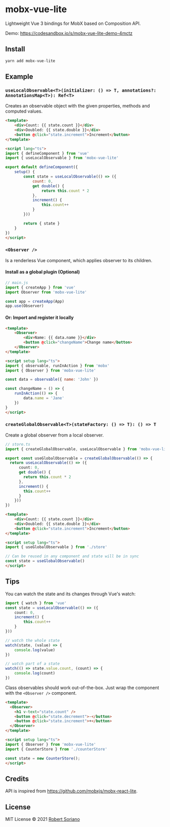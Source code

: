 # mobx-vue-lite

Lightweight Vue 3 bindings for MobX based on Composition API.

Demo: https://codesandbox.io/s/mobx-vue-lite-demo-4mctz

## Install

```sh
yarn add mobx-vue-lite
```

## Example

### **`useLocalObservable<T>(initializer: () => T, annotations?: AnnotationsMap<T>): Ref<T>`**

Creates an observable object with the given properties, methods and computed values.

```html
<template>
    <div>Count: {{ state.count }}</div>
    <div>Doubled: {{ state.double }}</div>
    <button @click="state.increment">Increment</button>
</template>

<script lang="ts">
import { defineComponent } from 'vue'
import { useLocalObservable } from 'mobx-vue-lite'

export default defineComponent({
    setup() {
        const state = useLocalObservable(() => ({
            count: 0,
            get double() {
                return this.count * 2
            },
            increment() {
                this.count++
            }
        }))

        return { state }
    }
})
</script>
```

### **`<Observer />`**

Is a renderless Vue component, which applies observer to its children.

#### Install as a global plugin (Optional)

```ts
// main.js
import { createApp } from 'vue'
import Observer from 'mobx-vue-lite'

const app = createApp(App)
app.use(Observer)
```

#### Or: Import and register it locally

```html
<template>
    <Observer>
        <div>Name: {{ data.name }}</div>
        <button @click="changeName">Change name</button>
    </Observer>
</template>

<script setup lang="ts">
import { observable, runInAction } from 'mobx'
import { Observer } from 'mobx-vue-lite'

const data = observable({ name: 'John' })

const changeName = () => {
    runInAction(() => {
        data.name = 'Jane'
    })
}
</script>
```

### **`createGlobalObservable<T>(stateFactory: () => T): () => T`**

Create a global observer from a local observer.

```ts
// store.ts
import { createGlobalObservable, useLocalObservable } from 'mobx-vue-lite'

export const useGlobalObservable = createGlobalObservable(() => {
  return useLocalObservable(() => ({
      count: 0,
      get double() {
        return this.count * 2
      },
      increment() {
        this.count++
      }
    }))
})
```

```html
<template>
    <div>Count: {{ state.count }}</div>
    <div>Doubled: {{ state.double }}</div>
    <button @click="state.increment">Increment</button>
</template>

<script setup lang="ts">
import { useGlobalObservable } from './store'

// Can be reused in any component and state will be in sync
const state = useGlobalObservable()
</script>
```

## Tips

You can watch the state and its changes through Vue's watch:

```ts
import { watch } from 'vue'
const state = useLocalObservable(() => ({
    count: 0,
    increment() {
        this.count++
    }
}))

// watch the whole state
watch(state, (value) => {
    console.log(value)
})

// watch part of a state
watch(() => state.value.count, (count) => {
    console.log(count)
})
```

Class observables should work out-of-the-box. Just wrap the component with the `<Observer />` component.

```html
<template>
  <Observer>
    <h1 v-text="state.count" />
    <button @click="state.decrement">-</button>
    <button @click="state.increment">+</button>
  </Observer>
</template>

<script setup lang="ts">
import { Observer } from 'mobx-vue-lite'
import { CounterStore } from './counterStore'

const state = new CounterStore();
</script>
```

## Credits

API is inspired from https://github.com/mobxjs/mobx-react-lite.

## License

MIT License © 2021 [Robert Soriano](https://github.com/wobsoriano)

